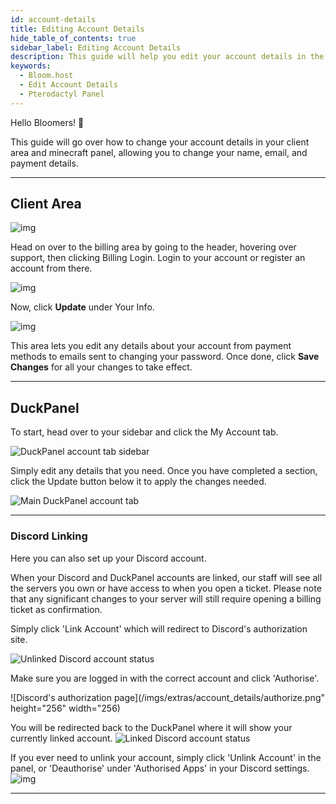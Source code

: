 ```yaml
---
id: account-details
title: Editing Account Details
hide_table_of_contents: true
sidebar_label: Editing Account Details
description: This guide will help you edit your account details in the billing panel, and on the minecraft panel
keywords:
  - Bloom.host
  - Edit Account Details
  - Pterodactyl Panel
---
```


Hello Bloomers! 👋

This guide will go over how to change your account details in your client area and minecraft panel, allowing you to change your name, email, and payment details.

---

## Client Area

![img](/imgs/extras/account_details/1.png)

Head on over to the billing area by going to the header, hovering over support, then clicking Billing Login. Login to your account or register an account from there. 

![img](/imgs/extras/account_details/2.png)

Now, click **Update** under Your Info. 

![img](/imgs/extras/account_details/3.png)

This area lets you edit any details about your account from payment methods to emails sent to changing your password. Once done, click **Save Changes** for all your changes to take effect. 

---

## DuckPanel

To start, head over to your sidebar and click the My Account tab.

![DuckPanel account tab sidebar](/imgs/extras/account_details/4.png)

Simply edit any details that you need. Once you have completed a section, click the Update button below it to apply the
changes needed.

![Main DuckPanel account tab](/imgs/extras/account_details/5.png)

---

### Discord Linking

Here you can also set up your Discord account.

When your Discord and DuckPanel accounts are linked, our staff will see all the servers you own or have access to when
you open a ticket. Please note that any significant changes to your server will still require opening a billing ticket
as confirmation.

Simply click 'Link Account' which will redirect to Discord's authorization site.

![Unlinked Discord account status](/imgs/extras/account_details/link.png)

Make sure you are logged in with the correct account and click 'Authorise'.

![Discord's authorization page](/imgs/extras/account_details/authorize.png" height="256" width="256)

You will be redirected back to the DuckPanel where it will show your currently linked account.
![Linked Discord account status](/imgs/extras/account_details/linked.png)

If you ever need to unlink your account, simply click 'Unlink Account' in the panel, or 'Deauthorise' under 'Authorised
Apps' in your Discord settings.
![img](/imgs/extras/account_details/deauthorize.png)

---

